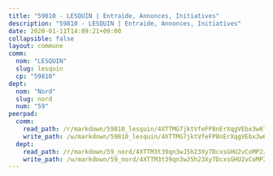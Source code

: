 ```yaml
---
title: "59810 - LESQUIN | Entraide, Annonces, Initiatives"
description: "59810 - LESQUIN | Entraide, Annonces, Initiatives"
date: 2020-01-11T14:09:21+09:00
collapsible: false
layout: commune
comm:
  nom: "LESQUIN"
  slug: lesquin
  cp: "59810"
dept:
  nom: "Nord"
  slug: nord
  num: "59"
peerpad:
  comm:
    read_path: /r/markdown/59810_lesquin/4XTTMG7jktVfeFP8nErXqgVEbx3w6TWeF7J9j2AkoEDdJw3AK
    write_path: /w/markdown/59810_lesquin/4XTTMG7jktVfeFP8nErXqgVEbx3w6TWeF7J9j2AkoEDdJw3AK-K3TgUdSXt8Jucza11swECtmma4d3rpXKzmitmv71Y5mq3FPZT8mjBSw1SM1aDa2cGJvqZE4skgRVDCRFpuZHJYGmJTWmxsEJCN69E2GeFQjee9BuJDGtyttjHDtJqJGjsfVgjV5D
  dept:
    read_path: /r/markdown/59_nord/4XTTM3t39qn3wJ5h23Xy7DcxsGHU2vCoMP2z3iS4TUn3TrtdJ
    write_path: /w/markdown/59_nord/4XTTM3t39qn3wJ5h23Xy7DcxsGHU2vCoMP2z3iS4TUn3TrtdJ-K3TgTuZGkuZqXfr6fpmH7pGsMT6ndvZQMyRDze5QBt7XScLWHoBi246kLoDKpTH2Yo4f3AFSSJqGc2ozvNww7qPLqsDjpvahxCbQ6F5znbfjp6kVgaDcTYc9LyhwSfYuCevnvZUQ
---
```


